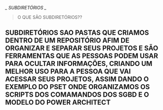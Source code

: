 *_ SUBDIRETÓRIOS _*

>O QUE SÃO SUBDIRETÓRIOS??

## SUBDIRETÓRIOS SAO PASTAS QUE CRIAMOS DENTRO DE UM REPOSITÓRIO AFIM DE ORGANIZAR E SEPARAR SEUS PROJETOS E SÃO FERRAMENTAS QUE AS PESSOAS PODEM USAR PARA OCULTAR INFORMAÇÕES, CRIANDO UM MELHOR USO PARA A PESSOA QUE VAI ACESSAR SEUS PROJETOS, ASSIM DANDO O EXEMPLO DO PSET ONDE ORGANIZAMOS OS SCRIPTS DOS COMAMANDOS DOS SGBD E O MODELO DO POWER ARCHITECT ##
